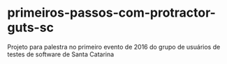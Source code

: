 # primeiros-passos-com-protractor-guts-sc
Projeto para palestra no primeiro evento de 2016 do grupo de usuários de testes de software de Santa Catarina
